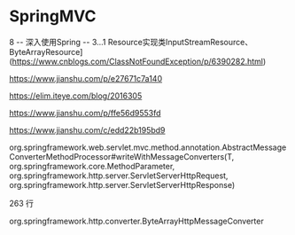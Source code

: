# SpringMVC 

8 -- 深入使用Spring -- 3...1 Resource实现类InputStreamResource、ByteArrayResource](https://www.cnblogs.com/ClassNotFoundException/p/6390282.html)

https://www.jianshu.com/p/e27671c7a140

https://elim.iteye.com/blog/2016305

https://www.jianshu.com/p/ffe56d9553fd

https://www.jianshu.com/c/edd22b195bd9



org.springframework.web.servlet.mvc.method.annotation.AbstractMessageConverterMethodProcessor#writeWithMessageConverters(T, org.springframework.core.MethodParameter, org.springframework.http.server.ServletServerHttpRequest, org.springframework.http.server.ServletServerHttpResponse)

 263 行



org.springframework.http.converter.ByteArrayHttpMessageConverter